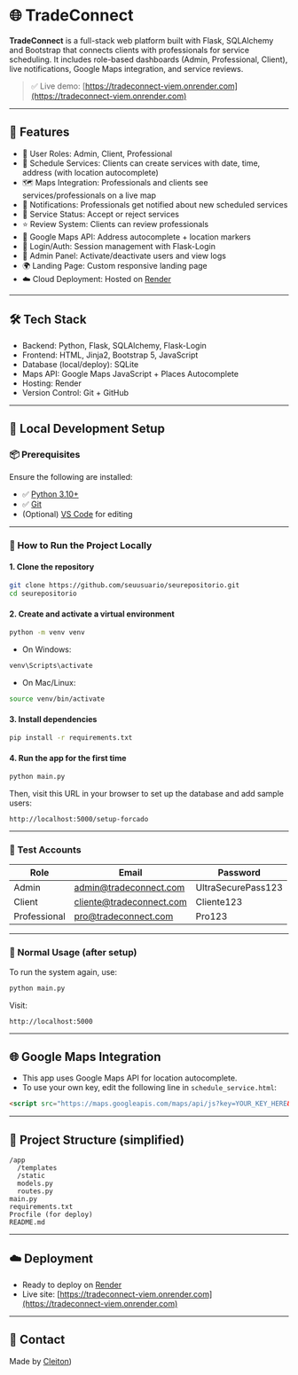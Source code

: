 
# 🌐 TradeConnect

**TradeConnect** is a full-stack web platform built with Flask, SQLAlchemy and Bootstrap that connects clients with professionals for service scheduling. It includes role-based dashboards (Admin, Professional, Client), live notifications, Google Maps integration, and service reviews.

> ✅ Live demo: [https://tradeconnect-viem.onrender.com](https://tradeconnect-viem.onrender.com)

---

## 🚀 Features

- 👥 User Roles: Admin, Client, Professional  
- 📆 Schedule Services: Clients can create services with date, time, address (with location autocomplete)  
- 🗺️ Maps Integration: Professionals and clients see services/professionals on a live map  
- 🔔 Notifications: Professionals get notified about new scheduled services  
- 📩 Service Status: Accept or reject services  
- ⭐ Review System: Clients can review professionals  
- 🧭 Google Maps API: Address autocomplete + location markers  
- 🔐 Login/Auth: Session management with Flask-Login  
- 🧾 Admin Panel: Activate/deactivate users and view logs  
- 🌍 Landing Page: Custom responsive landing page  
- ☁️ Cloud Deployment: Hosted on [Render](https://render.com)

---

## 🛠️ Tech Stack

- Backend: Python, Flask, SQLAlchemy, Flask-Login  
- Frontend: HTML, Jinja2, Bootstrap 5, JavaScript  
- Database (local/deploy): SQLite  
- Maps API: Google Maps JavaScript + Places Autocomplete  
- Hosting: Render  
- Version Control: Git + GitHub  

---

## 🧪 Local Development Setup

### 📦 Prerequisites

Ensure the following are installed:

- ✅ [Python 3.10+](https://www.python.org/downloads/)
- ✅ [Git](https://git-scm.com/)
- (Optional) [VS Code](https://code.visualstudio.com/) for editing

---

### 🚀 How to Run the Project Locally

#### 1. Clone the repository

```bash
git clone https://github.com/seuusuario/seurepositorio.git
cd seurepositorio
```

#### 2. Create and activate a virtual environment

```bash
python -m venv venv
```

- On Windows:
```bash
venv\Scripts\activate
```

- On Mac/Linux:
```bash
source venv/bin/activate
```

#### 3. Install dependencies

```bash
pip install -r requirements.txt
```

#### 4. Run the app for the first time

```bash
python main.py
```

Then, visit this URL in your browser to set up the database and add sample users:

```
http://localhost:5000/setup-forcado
```

---

### 👤 Test Accounts

| Role         | Email                    | Password           |
|--------------|--------------------------|---------------------|
| Admin        | admin@tradeconnect.com   | UltraSecurePass123 |
| Client       | cliente@tradeconnect.com | Cliente123         |
| Professional | pro@tradeconnect.com     | Pro123             |

---

### 🔁 Normal Usage (after setup)

To run the system again, use:

```bash
python main.py
```

Visit:
```
http://localhost:5000
```

---

## 🌐 Google Maps Integration

- This app uses Google Maps API for location autocomplete.
- To use your own key, edit the following line in `schedule_service.html`:

```html
<script src="https://maps.googleapis.com/maps/api/js?key=YOUR_KEY_HERE&libraries=places&callback=initAutocomplete" async defer></script>
```

---

## 📁 Project Structure (simplified)

```
/app
  /templates
  /static
  models.py
  routes.py
main.py
requirements.txt
Procfile (for deploy)
README.md
```

---

## ☁️ Deployment

- Ready to deploy on [Render](https://render.com)
- Live site: [https://tradeconnect-viem.onrender.com](https://tradeconnect-viem.onrender.com)

---

## 📧 Contact

Made by [Cleiton](https://github.com/CleitoSilva))
